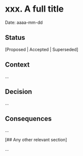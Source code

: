 # xxx. A full title

Date: aaaa-mm-dd

## Status

[Proposed | Accepted | Superseded]

## Context

...

## Decision

...

## Consequences

...

[## Any other relevant section]

...
